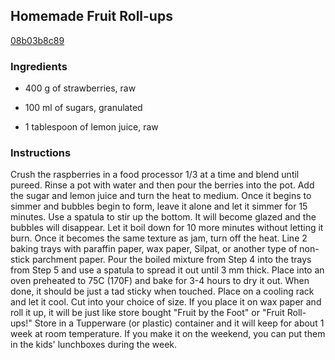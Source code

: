 ## Homemade Fruit Roll-ups

[08b03b8c89](https://cookpad.com/us/recipes/151621-homemade-fruit-roll-ups)

### Ingredients

 - 400 g of strawberries, raw

 - 100 ml of sugars, granulated

 - 1 tablespoon of lemon juice, raw

### Instructions

Crush the raspberries in a food processor 1/3 at a time and blend until pureed. Rinse a pot with water and then pour the berries into the pot. Add the sugar and lemon juice and turn the heat to medium. Once it begins to simmer and bubbles begin to form, leave it alone and let it simmer for 15 minutes. Use a spatula to stir up the bottom. It will become glazed and the bubbles will disappear. Let it boil down for 10 more minutes without letting it burn. Once it becomes the same texture as jam, turn off the heat. Line 2 baking trays with paraffin paper, wax paper, Silpat, or another type of non-stick parchment paper. Pour the boiled mixture from Step 4 into the trays from Step 5 and use a spatula to spread it out until 3 mm thick. Place into an oven preheated to 75C (170F) and bake for 3-4 hours to dry it out. When done, it should be just a tad sticky when touched. Place on a cooling rack and let it cool. Cut into your choice of size. If you place it on wax paper and roll it up, it will be just like store bought "Fruit by the Foot" or "Fruit Roll-ups!" Store in a Tupperware (or plastic) container and it will keep for about 1 week at room temperature. If you make it on the weekend, you can put them in the kids' lunchboxes during the week.